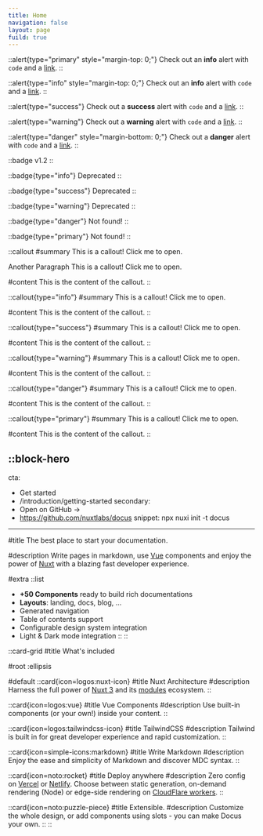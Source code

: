 ```yaml
---
title: Home
navigation: false
layout: page
fuild: true
---
```


::alert{type="primary" style="margin-top: 0;"}
Check out an **info** alert with `code` and a [link](/).
::

::alert{type="info" style="margin-top: 0;"}
Check out an **info** alert with `code` and a [link](/).
::

::alert{type="success"}
Check out a **success** alert with `code` and a [link](/).
::

::alert{type="warning"}
Check out a **warning** alert with `code` and a [link](/).
::

::alert{type="danger" style="margin-bottom: 0;"}
Check out a **danger** alert with `code` and a [link](/).
::

::badge
v1.2
::

::badge{type="info"}
Deprecated
::

::badge{type="success"}
Deprecated
::

::badge{type="warning"}
Deprecated
::

::badge{type="danger"}
Not found!
::

::badge{type="primary"}
Not found!
::

::callout
#summary
This is a callout! Click me to open.

Another Paragraph This is a callout! Click me to open.


#content
This is the content of the callout.
::

::callout{type="info"}
#summary
This is a callout! Click me to open.

#content
This is the content of the callout.
::

::callout{type="success"}
#summary
This is a callout! Click me to open.

#content
This is the content of the callout.
::

::callout{type="warning"}
#summary
This is a callout! Click me to open.

#content
This is the content of the callout.
::

::callout{type="danger"}
#summary
This is a callout! Click me to open.

#content
This is the content of the callout.
::

::callout{type="primary"}
#summary
This is a callout! Click me to open.

#content
This is the content of the callout.
::

::block-hero
---
cta:
  - Get started
  - /introduction/getting-started
secondary:
  - Open on GitHub →
  - https://github.com/nuxtlabs/docus
snippet: npx nuxi init -t docus
---

#title
The best place to start your documentation.

#description
Write pages in markdown, use [Vue](https://vuejs.org) components and enjoy the power of [Nuxt](https://nuxtjs.org) with a blazing fast developer experience.

#extra
  ::list
  - **+50 Components** ready to build rich documentations
  - **Layouts**: landing, docs, blog, ...
  - Generated navigation
  - Table of contents support
  - Configurable design system integration
  - Light & Dark mode integration
  ::
::

::card-grid
#title
What's included

#root
:ellipsis

#default
  ::card{icon=logos:nuxt-icon}
  #title
  Nuxt Architecture
  #description
  Harness the full power of [Nuxt 3](https://v3.nuxtjs.org) and its [modules](https://modules.nuxtjs.org) ecosystem.
  ::

  ::card{icon=logos:vue}
  #title
  Vue Components
  #description
  Use built-in components (or your own!) inside your content.
  ::

  ::card{icon=logos:tailwindcss-icon}
  #title
  TailwindCSS
  #description
  Tailwind is built in for great developer experience and rapid customization.
  ::

  ::card{icon=simple-icons:markdown}
  #title
  Write Markdown
  #description
  Enjoy the ease and simplicity of Markdown and discover MDC syntax.
  ::

  ::card{icon=noto:rocket}
  #title
  Deploy anywhere
  #description
  Zero config on [Vercel](https://vercel.com) or [Netlify](https://netlify.com). Choose between static generation, on-demand rendering (Node) or edge-side rendering on [CloudFlare workers](https://workers.cloudflare.com).
  ::

  ::card{icon=noto:puzzle-piece}
  #title
  Extensible.
  #description
  Customize the whole design, or add components using slots - you can make Docus your own.
  ::
::
